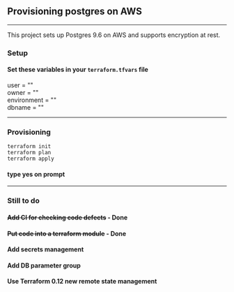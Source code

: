 ## Provisioning postgres on AWS
---
This project sets up  Postgres 9.6 on AWS and supports encryption at rest.

### Setup
#### Set these variables in your ```terraform.tfvars``` file
user = ""\
owner = ""\
environment = ""\
dbname = ""

---
### Provisioning

```terraform init```\
```terraform plan```\
```terraform apply```
#### type yes on prompt

---
### Still to do

#### ~~Add CI for checking code defects~~ - Done
#### ~~Put code into a terraform module~~ - Done
#### Add secrets management
#### Add DB parameter group
#### Use Terraform 0.12 new remote state management




